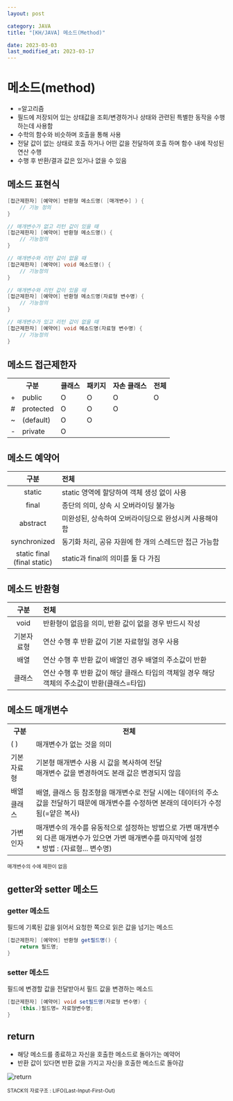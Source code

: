 ```yaml
---
layout: post

category: JAVA
title: "[KH/JAVA] 메소드(Method)"

date: 2023-03-03
last_modified_at: 2023-03-17
---
```


# 메소드(method)
- =알고리즘
- 필드에 저장되어 있는 상태값을 조회/변경하거나 상태와 관련된 특별한 동작을 수행하는데 사용함
- 수학의 함수와 비슷하며 호출을 통해 사용
- 전달 값이 없는 상태로 호출  하거나 어떤 값을 전달하여 호출 하며 함수 내에 작성된 연산 수행
- 수행 후 반환/결과 값은 있거나 없을 수 있음

## 메소드 표현식

```java
[접근제한자] [예약어] 반환형 메소드명( [매개변수] ) {
	// 기능 정의
}

// 매개변수가 없고 리턴 값이 있을 때
[접근제한자] [예약어] 반환형 메소드명() {
	// 기능정의
}

// 매개변수와 리턴 값이 없을 때
[접근제한자] [예약어] void 메소드명() {
	// 기능정의
}

// 매개변수와 리턴 값이 있을 때
[접근제한자] [예약어] 반환형 메소드명(자료형 변수명) {
	// 기능정의
}

// 매개변수가 있고 리턴 값이 없을 때
[접근제한자] [예약어] void 메소드명(자료형 변수명) {
	// 기능정의
}
```

## 메소드 접근제한자
<div class="table-wrapper" markdown="block">
<table>
  <tr>
    <th colspan="2">구분</th>
    <th>클래스</th>
    <th>패키지</th>
    <th>자손 클래스</th>
    <th>전체</th>
  </tr>
  <tr>
    <td>+</td>
    <td>public</td>
    <td>O</td>
    <td>O</td>
    <td>O</td>
    <td>O</td>
  </tr>
  <tr>
    <td>#</td>
    <td>protected</td>
    <td>O</td>
    <td>O</td>
    <td>O</td>
    <td></td>
  </tr>
  <tr>
    <td>~</td>
    <td>(default)</td>
    <td>O</td>
    <td>O</td>
    <td></td>
    <td></td>
  </tr>
  <tr>
    <td>-</td>
    <td>private</td>
    <td>O</td>
    <td></td>
    <td></td>
    <td></td>
  </tr>
</table>
</div>

## 메소드 예약어
<div class="table-wrapper" markdown="block">

| 구분 | 전체 |
| :-: | :- |
| static | static 영역에 할당하여 객체 생성 없이 사용 |
| final | 종단의 의미, 상속 시 오버라이딩 불가능 |
| abstract | 미완성된, 상속하여 오버라이딩으로 완성시켜 사용해야 함 |
| synchronized | 동기화 처리, 공유 자원에 한 개의 스레드만 접근 가능함 |
| static final<br />(final static) | static과 final의 의미를 둘 다 가짐 |

</div>

## 메소드 반환형
<div class="table-wrapper" markdown="block">

| 구분 | 전체 |
| :-: | :- |
| void | 반환형이 없음을 의미, 반환 값이 없을 경우 반드시 작성 |
| 기본자료형 | 연산 수행 후 반환 값이 기본 자료형일 경우 사용 |
| 배열 | 연산 수행 후 반환 값이 배열인 경우 배열의 주소값이 반환 |
| 클래스 | 연산 수행 후 반환 값이 해당 클래스 타입의 객체일 경우 해당 객체의 주소값이 반환(클래스=타입) |

</div>

## 메소드 매개변수
<div class="table-wrapper" markdown="block">
<table>
	<tr>
		<th>구분</th>
		<th>전체</th>
	</tr>
	<tr>
		<td>( )</td>
		<td>매개변수가 없는 것을 의미</td>
	</tr>
	<tr>
		<td>기본 자료형</td>
		<td>기본형 매개변수 사용 시 값을 복사하여 전달<br />매개변수 값을 변경하여도 본래 값은 변경되지 않음</td>
	</tr>
	<tr>
		<td>배열</td>
		<td rowspan="2">배열, 클래스 등 참조형을 매개변수로 전달 시에는 데이터의 주소 값을 
전달하기 때문에 매개변수를 수정하면 본래의 데이터가 수정됨(=얕은 복사)</td>
	</tr>
	<tr>
		<td>클래스</td>
	</tr>
	<tr>
		<td>가변인자</td>
		<td>매개변수의 개수를 유동적으로 설정하는 방법으로 가변 매개변수 외 다른 매개변수가 있으면 가변 매개변수를 마지막에 설정<br />* 방법 : (자료형... 변수명)</td>
	</tr>
</table>
</div>
<small>매개변수의 수에 제한이 없음</small>

## getter와 setter 메소드

### getter 메소드
필드에 기록된 값을 읽어서 요청한 쪽으로 읽은 값을 넘기는 메소드

```java
[접근제한자] [예약어] 반환형 get필드명() {
	return 필드명;
}
```

### setter 메소드
필드에 변경할 값을 전달받아서 필드 값을 변경하는 메소드

```java
[접근제한자] [예약어] void set필드명(자료형 변수명) {
	(this.)필드명= 자료형변수명;
}
```

## return
- 해당 메소드를 종료하고 자신을 호출한 메소드로 돌아가는 예약어
- 반환 값이 있다면 반환 값을 가지고 자신을 호출한 메소드로 돌아감

![return](https://user-images.githubusercontent.com/121299334/225670882-ea04a725-c464-4b60-bb7c-b75222242807.png)

<small>STACK의 자료구조 : LIFO(Last-Input-First-Out)</small>
